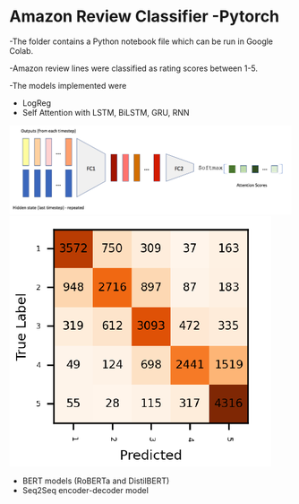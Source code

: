 # Amazon Review Classifier -Pytorch

-The folder contains a Python notebook file which can be run in Google Colab.

-Amazon review lines were classified as rating scores between 1-5.

-The models implemented were
  - LogReg
  - Self Attention with LSTM, BiLSTM, GRU, RNN
  
  
  ![](Self.png)
  ![](confself.PNG)

  
  
  - BERT models (RoBERTa and DistilBERT)
  - Seq2Seq encoder-decoder model
  

  
  
